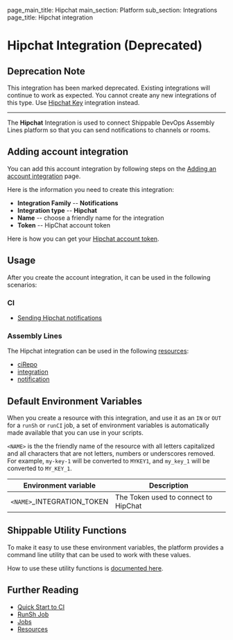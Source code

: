 page_main_title: Hipchat
main_section: Platform
sub_section: Integrations
page_title: Hipchat integration

# Hipchat Integration (Deprecated)

## Deprecation Note
This integration has been marked deprecated. Existing integrations will continue to work as expected. You cannot create any new integrations of this type. Use [Hipchat Key](/platform/integration/hipchatKey.md) integration instead.

---

The **Hipchat** Integration is used to connect Shippable DevOps Assembly Lines platform so that you can send notifications to channels or rooms.

## Adding account integration

You can add this account integration by following steps on the [Adding an account integration](/platform/management/integrations/#adding-an-account-integration) page.

Here is the information you need to create this integration:

* **Integration Family** -- **Notifications**
* **Integration type** -- **Hipchat**
* **Name** -- choose a friendly name for the integration
* **Token** -- HipChat account token

Here is how you can get your [Hipchat account token](https://developer.atlassian.com/hipchat/guide/hipchat-rest-api/api-access-tokens).

## Usage

After you create the account integration, it can be used in the following scenarios:

### CI

* [Sending Hipchat notifications](/ci/hipchat-notifications/)

### Assembly Lines

The Hipchat integration can be used in the following [resources](/platform/workflow/resource/overview/):

* [ciRepo](/platform/workflow/resource/cirepo)
* [integration](/platform/workflow/resource/integration)
* [notification](/platform/workflow/resource/notification)

## Default Environment Variables
When you create a resource with this integration, and use it as an `IN` or `OUT` for a `runSh` or `runCI` job, a set of environment variables is automatically made available that you can use in your scripts.

`<NAME>` is the the friendly name of the resource with all letters capitalized and all characters that are not letters, numbers or underscores removed. For example, `my-key-1` will be converted to `MYKEY1`, and `my_key_1` will be converted to `MY_KEY_1`.

| Environment variable						| Description                         |
| ------------- 								|------------------------------------ |
| `<NAME>`\_INTEGRATION\_TOKEN			| The Token used to connect to HipChat |

## Shippable Utility Functions
To make it easy to use these environment variables, the platform provides a command line utility that can be used to work with these values.

How to use these utility functions is [documented here](/platform/tutorial/workflow/using-shipctl).

## Further Reading
* [Quick Start to CI](/getting-started/ci-sample)
* [RunSh Job](/platform/workflow/job/runsh)
* [Jobs](/platform/workflow/job/overview)
* [Resources](/platform/workflow/resource/overview)
